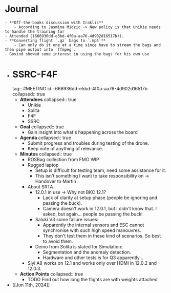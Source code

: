 # Journal
	- **Off-the-books discussion with Iraklis**
		- According to Jasmina Midzic -> New policy is that Unikie needs to handle the training for
	- Attended ((666936dd-e5bd-4f0a-aa76-4d902d16517b)).
	- **Converting flight `.gz` bags to `.mp4`**
		- Can only do it one at a time since have to stream the bags and then pipe output into `ffmpeg`.
	- Govind showed some interest in using the bags for his own use
- # SSRC-F4F
  tag:: #MEETING
  id:: 666936dd-e5bd-4f0a-aa76-4d902d16517b
  collapsed:: true
	- **Attendees**
	  collapsed:: true
		- Unikie
		- Solita
		- F4F
		- SSRC
	- **Goal**
	  collapsed:: true
		- Gain insight into what's happening across the board
	- **Agenda**
	  collapsed:: true
		- Submit progress and troubles during testing of the drone.
		- Keep note of anything of relevance.
	- **Minutes**
	  collapsed:: true
		- ROSBag collection from FMO WIP
		- Rugged laptop
			- Setup is difficult for testing team, need some assistance for it.
			- This isn't something I want to take responsibility on -> Handover to Martin
		- About SRTA
			- 12.0.1 in use -> Why not BKC 12.1?
				- Lack of clarity at setup phase (people be ignoring and passing the buck).
				- Camera doesn't work in 12.0.1, but I didn't know that. I asked, but again... people be passing the buck!
			- Saluki V3 some failure issues:
				- Apparently the internal sensors and ESC cannot synchronise with such high speed manouvres.
				- They don't test them in these kind of scenarios. So best to avoid them.
			- Demo from Solita is slated for Simulation:
				- Segmentation and the anomaly detection.
				- Hardware and other tests is for Q3 apparently...
		- Siyi A8 works on 12.1 and works only over HDMI in 12.0.2 and 12.0.3.
	- **Action Points**
	  collapsed:: true
		- TODO Find out how long the flights are with weights attached
- [[Jun 11th, 2024]]